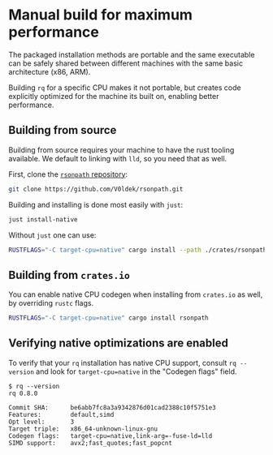 # Manual build for maximum performance

The packaged installation methods are portable and the same executable can
be safely shared between different machines with the same basic architecture
(x86, ARM).

Building `rq` for a specific CPU makes it not portable, but creates code
explicitly optimized for the machine its built on, enabling better
performance.

## Building from source

Building from source requires your machine to have the rust tooling available.
We default to linking with `lld`, so you need that as well.

First, clone the
[`rsonpath` repository](https://github.com/V0ldek/rsonpath):

```bash
git clone https://github.com/V0ldek/rsonpath.git
```

Building and installing is done most easily with `just`:

```bash
just install-native
```

Without `just` one can use:

```bash
RUSTFLAGS="-C target-cpu=native" cargo install --path ./crates/rsonpath
```

## Building from `crates.io`

You can enable native CPU codegen when installing from `crates.io` as well,
by overriding `rustc` flags.

```bash
RUSTFLAGS="-C target-cpu=native" cargo install rsonpath
```

## Verifying native optimizations are enabled

To verify that your `rq` installation has native CPU support,
consult `rq --version` and look for `target-cpu=native` in the "Codegen flags"
field.

```console,ignore
$ rq --version
rq 0.8.0

Commit SHA:      be6abb7fc8a3a9342876d01cad2388c10f5751e3
Features:        default,simd
Opt level:       3
Target triple:   x86_64-unknown-linux-gnu
Codegen flags:   target-cpu=native,link-arg=-fuse-ld=lld
SIMD support:    avx2;fast_quotes;fast_popcnt
```
